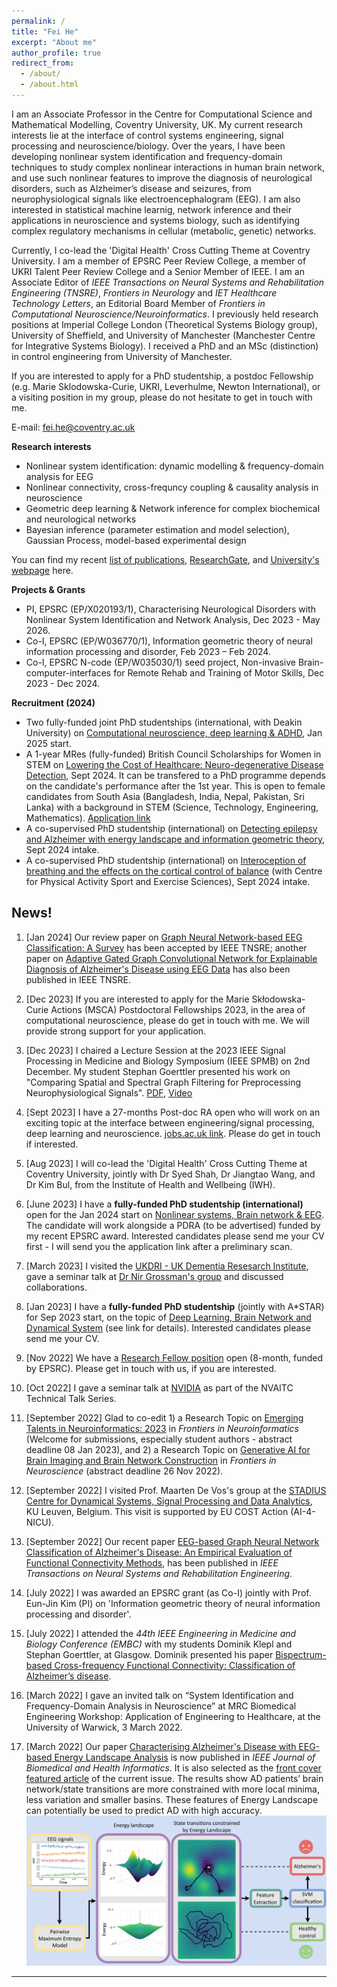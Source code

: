 ```yaml
---
permalink: /
title: "Fei He"
excerpt: "About me"
author_profile: true
redirect_from: 
  - /about/
  - /about.html
---
```

I am an Associate Professor in the Centre for Computational Science and Mathematical Modelling, Coventry University, UK.
My current research interests lie at the interface of control systems engineering, signal processing and neuroscience/biology. Over the years, I have been developing nonlinear system identification and frequency-domain techniques to study complex nonlinear interactions in human brain network, and use such nonlinear features to improve the diagnosis of neurological disorders, such as Alzheimer’s disease and seizures, from neurophysiological signals like electroencephalogram (EEG). I am also interested in statistical machine learnig, network inference and their applications in neuroscience and systems biology, such as identifying complex regulatory mechanisms in cellular (metabolic, genetic) networks.

Currently, I co-lead the 'Digital Health' Cross Cutting Theme at Coventry University. I am a member of EPSRC Peer Review College, a member of UKRI Talent Peer Review College and a Senior Member of IEEE. I am an Associate Editor of _IEEE Transactions on Neural Systems and Rehabilitation Engineering (TNSRE)_, _Frontiers in Neurology_ and _IET Healthcare Technology Letters_, an Editorial Board Member of _Frontiers in Computational Neuroscience/Neuroinformatics_. I previously held research positions at Imperial College London (Theoretical Systems Biology group), University of Sheffield, and University of Manchester (Manchester Centre for Integrative Systems Biology). I received a PhD and an MSc (distinction) in control engineering from University of Manchester. 

If you are interested to apply for a PhD studentship, a postdoc Fellowship (e.g. Marie Sklodowska-Curie, UKRI, Leverhulme, Newton International), or a visiting position in my group, please do not hesitate to get in touch with me.

E-mail: fei.he@coventry.ac.uk

**Research interests**
- Nonlinear system identification: dynamic modelling & frequency-domain analysis for EEG
- Nonlinear connectivity, cross-frequncy coupling & causality analysis in neuroscience
- Geometric deep learning & Network inference for complex biochemical and neurological networks
- Bayesian inference (parameter estimation and model selection), Gaussian Process, model-based experimental design

You can find my recent [list of publications](https://feihelab.github.io/publications/), [ResearchGate](https://www.researchgate.net/profile/Fei-He), and [University's webpage](https://pureportal.coventry.ac.uk/en/persons/fei-he) here.

**Projects & Grants**
- PI, EPSRC (EP/X020193/1), Characterising Neurological Disorders with Nonlinear System Identification and Network Analysis, Dec 2023 - May 2026.
- Co-I, EPSRC (EP/W036770/1), Information geometric theory of neural information processing and disorder, Feb 2023 – Feb 2024.
- Co-I, EPSRC N-code (EP/W035030/1) seed project, Non-invasive Brain-computer-interfaces for Remote Rehab and Training of Motor Skills, Dec 2023 - Dec 2024.

**Recruitment (2024)**
- Two fully-funded joint PhD studentships (international, with Deakin University) on [Computational neuroscience, deep learning & ADHD](https://www.coventry.ac.uk/research/research-opportunities/research-students/research-studentships/diagnosis-and-symptom-severity-in-adhd/), Jan 2025 start.
- A 1-year MRes (fully-funded) British Council Scholarships for Women in STEM on [Lowering the Cost of Healthcare:  Neuro-degenerative Disease Detection](https://www.findaphd.com/phds/project/lowering-the-cost-of-healthcare-neuro-degenerative-disease-detection/?p168340), Sept 2024. It can be transfered to a PhD programme depends on the candidate's performance after the 1st year. This is open to female candidates from South Asia (Bangladesh, India, Nepal, Pakistan, Sri Lanka) with a background in STEM (Science, Technology, Engineering, Mathematics). [Application link](https://pgrplus.coventry.ac.uk/studentships/mpcs-lowering-the-cost-of-healthcare-neuro-degenerative-disease-detection)
- A co-supervised PhD studentship (international) on [Detecting epilepsy and Alzheimer with energy landscape and information geometric theory](https://www.findaphd.com/phds/project/detecting-epilepsy-and-alzheimer-with-energy-landscape-and-information-geometric-theory/?p167469), Sept 2024 intake.
- A co-supervised PhD studentship (international) on [Interoception of breathing and the effects on the cortical control of balance](https://www.findaphd.com/phds/project/interoception-of-breathing-and-the-effects-on-the-cortical-control-of-balance/?p168599) (with Centre for Physical Activity Sport and Exercise Sciences), Sept 2024 intake.


News!
------

1. [Jan 2024] Our review paper on [Graph Neural Network-based EEG Classification: A Survey](https://ieeexplore.ieee.org/document/10403874) has been accepted by IEEE TNSRE; another paper on [Adaptive Gated Graph Convolutional Network for Explainable Diagnosis of Alzheimer's Disease using EEG Data](https://ieeexplore.ieee.org/document/10271565) has also been published in IEEE TNSRE.
   
2. [Dec 2023] If you are interested to apply for the Marie Skłodowska-Curie Actions (MSCA) Postdoctoral Fellowships 2023, in the area of computational neuroscience, please do get in touch with me. We will provide strong support for your application.
   
3. [Dec 2023] I chaired a Lecture Session at the 2023 IEEE Signal Processing in Medicine and Biology Symposium (IEEE SPMB) on 2nd December. My student Stephan Goerttler presented his work on "Comparing Spatial and Spectral Graph Filtering for Preprocessing Neurophysiological Signals". [PDF](https://isip.piconepress.com/conferences/ieee_spmb/2023/papers/l01_01.pdf), [Video](https://isip.piconepress.com/conferences/ieee_spmb/2023/papers/l01_01.mp4)
   
4. [Sept 2023] I have a 27-months Post-doc RA open who will work on an exciting topic at the interface between engineering/signal processing, deep learning and neuroscience. [jobs.ac.uk link](https://www.jobs.ac.uk/job/DDB782/research-fellow). Please do get in touch if interested.
   
5. [Aug 2023] I will co-lead the 'Digital Health' Cross Cutting Theme at Coventry University, jointly with Dr Syed Shah, Dr Jiangtao Wang, and Dr Kim Bul, from the Institute of Health and Wellbeing (IWH).

6. [June 2023] I have a **fully-funded PhD studentship (international)** open for the Jan 2024 start on [Nonlinear systems, Brain network & EEG](https://www.coventry.ac.uk/research/research-opportunities/research-students/research-studentships/nonlinear-system-identification-and-deep-learning-for-neurodegenerative-disease-detection/). The candidate will work alongside a PDRA (to be advertised) funded by my recent EPSRC award. Interested candidates please send me your CV first - I will send you the application link after a preliminary scan.

7. [March 2023] I visited the [UKDRI - UK Dementia Resesarch Institute](https://ukdri.ac.uk), gave a seminar talk at [Dr Nir Grossman's group](https://ukdri.ac.uk/team/nir-grossman) and discussed collaborations.

2. [Jan 2023] I have a **fully-funded PhD studentship** (jointly with A\*STAR) for Sep 2023 start, on the topic of [Deep Learning, Brain Network and Dynamical System](https://www.findaphd.com/phds/project/deep-learning-on-neurophysiological-signals-for-characterising-neurodegenerative-diseases/?p155424) (see link for details). Interested candidates please send me your CV. 

2. [Nov 2022] We have a [Research Fellow position](https://www.jobs.ac.uk/job/CVK069/research-fellow) open (8-month, funded by EPSRC). Please get in touch with us, if you are interested.

3. [Oct 2022] I gave a seminar talk at [NVIDIA](https://resources.nvidia.com/en-us-gps-ai-capacity-building/nvaitc-research) as part of the NVAITC Technical Talk Series.

4. [September 2022] Glad to co-edit 1) a Research Topic on [Emerging Talents in Neuroinformatics: 2023](https://www.frontiersin.org/research-topics/45891/emerging-talents-in-neuroinformatics-2023#overview) in _Frontiers in Neuroinformatics_ (Welcome for submissions, especially student authors - abstract deadline 08 Jan 2023), and 2) a Research Topic on [Generative AI for Brain Imaging and Brain Network Construction](https://www.frontiersin.org/research-topics/44784/generative-ai-for-brain-imaging-and-brain-network-construction) in _Frontiers in Neuroscience_  (abstract deadline 26 Nov 2022).

5. [September 2022] I visited Prof. Maarten De Vos's group at the [STADIUS Centre for Dynamical Systems, Signal Processing and Data Analytics](https://www.esat.kuleuven.be/stadius/), KU Leuven, Belgium. This visit is supported by EU COST Action (AI-4-NICU).

6. [September 2022] Our recent paper [EEG-based Graph Neural Network Classification of Alzheimer's Disease: An Empirical Evaluation of Functional Connectivity Methods](https://ieeexplore.ieee.org/document/9878348), has been published in _IEEE Transactions on Neural Systems and Rehabilitation Engineering_.

7. [July 2022] I was awarded an EPSRC grant (as Co-I) jointly with Prof. Eun-Jin Kim (PI) on 'Information geometric theory of neural information processing and disorder'.

8. [July 2022] I attended the _44th IEEE Engineering in Medicine and Biology Conference (EMBC)_ with my students Dominik Klepl and Stephan Goerttler, at Glasgow. Dominik presented his paper [Bispectrum-based Cross-frequency Functional Connectivity: Classification of Alzheimer’s disease](https://ieeexplore.ieee.org/document/9871366). 

9. [March 2022] I gave an invited talk on “System Identification and Frequency-Domain Analysis in Neuroscience” at MRC Biomedical Engineering Workshop: Application of Engineering to Healthcare, at the University of Warwick, 3 March 2022.

10. [March 2022] Our paper [Characterising Alzheimer's Disease with EEG-based Energy Landscape Analysis](https://ieeexplore.ieee.org/document/9516993) is now published in _IEEE Journal of Biomedical and Health Informatics_. It is also selected as the [front cover featured article](https://ieeexplore.ieee.org/stamp/stamp.jsp?tp=&arnumber=9729648) of the current issue. The results show AD patients’ brain network/state transitions are more constrained with more local minima, less variation and smaller basins. These features of Energy Landscape can potentially be used to predict AD with high accuracy.
![](./images/JBHI-00443-2021_animated.gif)


------

<div style="text-align: center;">
<div style="display:inline-block;width:277px;"><script type="text/javascript" src="//rf.revolvermaps.com/0/0/7.js?i=5tg2ogn1an3&amp;m=0&amp;c=ff0000&amp;cr1=ffffff&amp;sx=0" async="async"></script></div>
</div>
